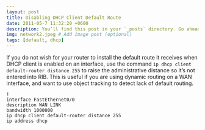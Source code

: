 ```yaml
---
layout: post
title: Disabling DHCP Client Default Route
date: 2011-05-7 11:32:20 +0600
description: You’ll find this post in your `_posts` directory. Go ahead and edit it and re-build the site to see your changes. # Add post description (optional)
img: network2.jpeg # Add image post (optional)
tags: [default, dhcp]
---
```


If you do not wish for your router to install the default route it receives when DHCP client is enabled on an interface,  use the command ```ip dhcp client default-router distance 255``` to raise the administrative distance so it’s not entered into RIB.  This is useful if you are using dynamic routing on a WAN interface, and want to use object tracking to detect lack of default routing.

```
!
interface FastEthernet0/0
description WAN LINK
bandwidth 1000000
ip dhcp client default-router distance 255
ip address dhcp
```
